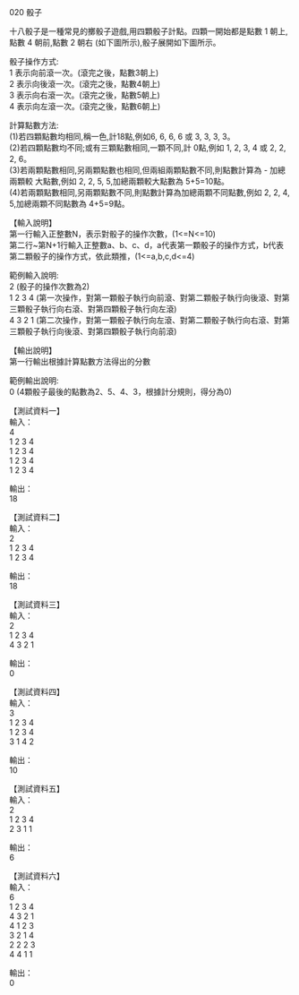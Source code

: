 020 骰子  
  
十八骰子是一種常見的擲骰子遊戲,用四顆骰子計點。四顆一開始都是點數 1 朝上,點數 4 朝前,點數 2 朝右 (如下圖所示),骰子展開如下圖所示。  
  
  
骰子操作方式:  
1 表示向前滾一次。(滾完之後，點數3朝上)  
2 表示向後滾一次。(滾完之後，點數4朝上)  
3 表示向右滾一次。(滾完之後，點數5朝上)  
4 表示向左滾一次。(滾完之後，點數6朝上)  
  
計算點數方法:  
(1)若四顆點數均相同,稱一色,計18點,例如6, 6, 6, 6 或 3, 3, 3, 3。  
(2)若四顆點數均不同;或有三顆點數相同,一顆不同,計 0點,例如 1, 2, 3, 4 或 2, 2, 2, 6。  
(3)若兩顆點數相同,另兩顆點數也相同,但兩組兩顆點數不同,則點數計算為 - 加總兩顆較 大點數,例如 2, 2, 5, 5,加總兩顆較大點數為 5+5=10點。  
(4)若兩顆點數相同,另兩顆點數不同,則點數計算為加總兩顆不同點數,例如 2, 2, 4, 5,加總兩顆不同點數為 4+5=9點。  
  
【輸入說明】  
第一行輸入正整數N，表示對骰子的操作次數，(1<=N<=10)  
第二行~第N+1行輸入正整數a、b、c、d，a代表第一顆骰子的操作方式，b代表第二顆骰子的操作方式，依此類推，(1<=a,b,c,d<=4)  
  
範例輸入說明:  
2 (骰子的操作次數為2)  
1 2 3 4 (第一次操作，對第一顆骰子執行向前滾、對第二顆骰子執行向後滾、對第三顆骰子執行向右滾、對第四顆骰子執行向左滾)  
4 3 2 1 (第二次操作，對第一顆骰子執行向左滾、對第二顆骰子執行向右滾、對第三顆骰子執行向後滾、對第四顆骰子執行向前滾)  
  
【輸出說明】  
第一行輸出根據計算點數方法得出的分數  
  
範例輸出說明:  
0 (4顆骰子最後的點數為2、5、4、3，根據計分規則，得分為0)  
  
【測試資料一】  
輸入：  
4  
1 2 3 4  
1 2 3 4  
1 2 3 4  
1 2 3 4  
  
輸出：  
18  
  
【測試資料二】  
輸入：  
2  
1 2 3 4  
1 2 3 4  
  
輸出：  
18  
  
【測試資料三】  
輸入：  
2  
1 2 3 4  
4 3 2 1  
  
輸出：  
0  
  
【測試資料四】  
輸入：  
3  
1 2 3 4  
1 2 3 4  
3 1 4 2  
  
輸出：  
10  
  
【測試資料五】  
輸入：  
2  
1 2 3 4  
2 3 1 1  
  
輸出：  
6  
  
【測試資料六】  
輸入：  
6  
1 2 3 4  
4 3 2 1  
4 1 2 3  
3 2 1 4  
2 2 2 3  
4 4 1 1  
  
輸出：  
0  
